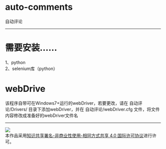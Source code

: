 # auto-comments
自动评论
* * *  
# 需要安装……  
1、python  
2、selenium库（python）  
# webDrive  
该程序自带可在Windows7+运行的webDriver，若要更改，请在 自动评论/Drivers/ 目录下添加webDriver，并在 自动评论/webDriver.cfg 文件，将文件内容修改成准备好的webDriver文件名 
* * *   
[![](https://i.creativecommons.org/l/by-nc-sa/4.0/88x31.png)](http://creativecommons.org/licenses/by-nc-sa/4.0/)  
本作品采用[知识共享署名-非商业性使用-相同方式共享 4.0 国际许可协议](http://creativecommons.org/licenses/by-nc-sa/4.0/)进行许可。
